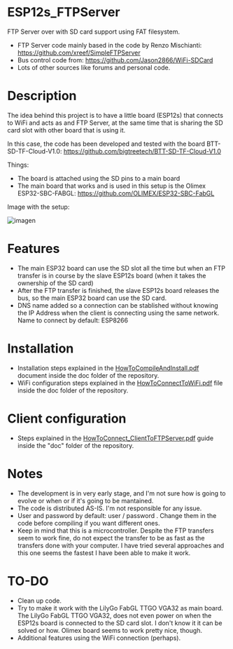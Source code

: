 # ESP12s_FTPServer
FTP Server over with SD card support using FAT filesystem. 
- FTP Server code mainly based in the code by Renzo Mischianti: https://github.com/xreef/SimpleFTPServer
- Bus control code from: https://github.com/Jason2866/WiFi-SDCard
- Lots of other sources like forums and personal code.

# Description
The idea behind this project is to have a little board (ESP12s) that connects to WiFi and acts as and FTP Server, at the same time that is sharing the SD card slot with other board that is using it. 

In this case, the code has been developed and tested with the board BTT-SD-TF-Cloud-V1.0: https://github.com/bigtreetech/BTT-SD-TF-Cloud-V1.0

Things:
  - The board is attached using the SD pins to a main board
  - The main board that works and is used in this setup is the Olimex ESP32-SBC-FABGL: https://github.com/OLIMEX/ESP32-SBC-FabGL

Image with the setup:

![imagen](https://github.com/user-attachments/assets/7f207acc-6d92-4e11-ba2f-1cb0e08e6613)


# Features
- The main ESP32 board can use the SD slot all the time but when an FTP transfer is in course by the slave ESP12s board (when it takes the ownership of the SD card)
- After the FTP transfer is finished, the slave ESP12s board releases the bus, so the main ESP32 board can use the SD card.
- DNS name added so a connection can be stablished without knowing the IP Address when the client is connecting using the same network. Name to connect by default: ESP8266

# Installation
- Installation steps explained in the [HowToCompileAndInstall.pdf](https://github.com/dreamer1234/ESP12s_FTPServer/blob/develop/doc/HowToCompileAndInstall.pdf) document inside the doc folder of the repository.
- WiFi configuration steps explained in the [HowToConnectToWiFi.pdf](https://github.com/dreamer1234/ESP12s_FTPServer/blob/develop/doc/HowToConnectToWiFi.pdf) file inside the doc folder of the repository.

# Client configuration
- Steps explained in the [HowToConnect_ClientToFTPServer.pdf](https://github.com/dreamer1234/ESP12s_FTPServer/blob/develop/doc/HowToConnect_ClientToFTPServer.pdf) guide inside the "doc" folder of the repository.

# Notes
- The development is in very early stage, and I'm not sure how is going to evolve or when or if it's going to be mantained.
- The code is distributed AS-IS. I'm not responsible for any issue.
- User and password by default: user / password . Change them in the code before compiling if you want different ones.
- Keep in mind that this is a microcontroller. Despite the FTP transfers seem to work fine, do not expect the transfer to be as fast as the transfers done with your computer. I have tried several approaches and this one seems the fastest I have been able to make it work. 

# TO-DO
- Clean up code.
- Try to make it work with the LilyGo FabGL TTGO VGA32 as main board. The LilyGo FabGL TTGO VGA32, does not even power on when the ESP12s board is connected to the SD card slot. I don't know it it can be solved or how. Olimex board seems to work pretty nice, though.
- Additional features using the WiFi connection (perhaps).
